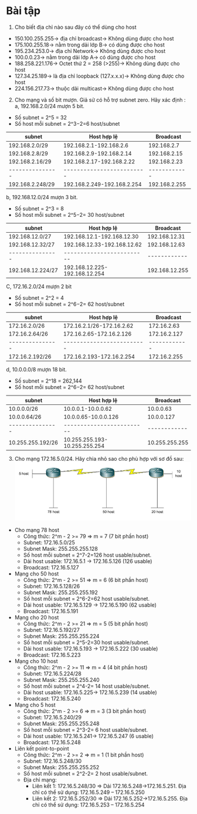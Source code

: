 # Bài tập
1. Cho biết địa chỉ nào sau đây có thể dùng cho host
- 150.100.255.255-> địa chỉ broadcast-> Không dùng được cho host
- 175.100.255.18-> nằm trong dải lớp B-> có dùng được cho host
- 195.234.253.0-> địa chỉ Network-> Không dùng được cho host
- 100.0.0.23-> nằm trong dải lớp A-> có dùng được cho host
- 188.258.221.176-> Octet thứ 2 = 258 (>255)-> Không dùng được cho host
- 127.34.25.189-> là địa chỉ loopback (127.x.x.x)-> Không dùng được cho host
- 224.156.217.73-> thuộc dải multicast-> Không dùng được cho host
2. Cho mạng và số bit mượn. Giả sử có hỗ trợ subnet zero. Hãy xác định :
a, 192.168.2.0/24 mượn 5 bit.
- Số subnet = 2^5 = 32
- Số host mỗi subnet = 2^3−2=6 host/subnet

|subnet|Host hợp lệ|Broadcast|
|------|-----------|---------|
|192.168.2.0/29|192.168.2.1-192.168.2.6|192.168.2.7|
|192.168.2.8/29|192.168.2.9-192.168.2.14|192.168.2.15|
|192.168.2.16/29|192.168.2.17-192.168.2.22|192.168.2.23|
|---------------|-------------------------|------------|
|192.168.2.248/29|192.168.2.249-192.168.2.254|192.168.2.255|

b, 192.168.12.0/24 mượn 3 bit.
- Số subnet = 2^3 = 8
- Số host mỗi subnet = 2^5−2= 30 host/subnet

|subnet|Host hợp lệ|Broadcast|
|------|-----------|---------|
|192.168.12.0/27|192.168.12.1-192.168.12.30|192.168.12.31|
|192.168.12.32/27|192.168.12.33-192.168.12.62|192.168.12.63|
|---------------|-------------------------|------------|
|192.168.12.224/27|192.168.12.225-192.168.12.254|192.168.12.255|

C, 172.16.2.0/24 mượn 2 bit
- Số subnet = 2^2 = 4
- Số host mỗi subnet = 2^6−2= 62 host/subnet

|subnet|Host hợp lệ|Broadcast|
|------|-----------|---------|
|172.16.2.0/26|172.16.2.1/26-172.16.2.62|172.16.2.63|
|172.16.2.64/26|172.16.2.65-172.16.2.126|172.16.2.127|
|---------------|-------------------------|------------|
|172.16.2.192/26|172.16.2.193-172.16.2.254|172.16.2.255|
d, 10.0.0.0/8 mượn 18 bit.
- Số subnet = 2^18 = 262,144
- Số host mỗi subnet = 2^6−2= 62 host/subnet

|subnet|Host hợp lệ|Broadcast|
|------|-----------|---------|
|10.0.0.0/26|10.0.0.1-10.0.0.62|10.0.0.63|
|10.0.0.64/26|10.0.0.65-10.0.0.126|10.0.0.127|
|---------------|-------------------------|------------|
|10.255.255.192/26|10.255.255.193-10.255.255.254|10.255.255.255|

3. Cho mạng 172.16.5.0/24. Hãy chia nhỏ sao cho phù hợp với sơ đồ sau:
![alt text](image.png)

- Cho mạng 78 host
  - Công thức: 2^m - 2 >= 79 => m = 7 (7 bit phần host)
  - Subnet: 172.16.5.0/25
  - Subnet Mask: 255.255.255.128
  - Số host mỗi subnet = 2^7-2=126 host usable/subnet.
  - Dải host usable: 172.16.5.1 → 172.16.5.126 (126 usable)
  - Broadcast: 172.16.5.127
- Mạng cho 50 host
  - Công thức: 2^m - 2 >= 51 => m = 6 (6 bit phần host)
  - Subnet: 172.16.5.128/26
  - Subnet Mask: 255.255.255.192
  - Số host mỗi subnet = 2^6-2=62 host usable/subnet.
  - Dải host usable: 172.16.5.129 → 172.16.5.190 (62 usable)
  - Broadcast: 172.16.5.191
- Mạng cho 20 host
  - Công thức: 2^m - 2 >= 21 => m = 5 (5 bit phần host)
  - Subnet: 172.16.5.192/27
  - Subnet Mask: 255.255.255.224
  - Số host mỗi subnet = 2^5-2=30 host usable/subnet.
  - Dải host usable: 172.16.5.193 → 172.16.5.222 (30 usable)
  - Broadcast: 172.16.5.223
- Mạng cho 10 host
  - Công thức: 2^m - 2 >= 11 => m = 4 (4 bit phần host)
  - Subnet: 172.16.5.224/28
  - Subnet Mask: 255.255.255.240
  - Số host mỗi subnet = 2^4-2= 14 host usable/subnet.
  - Dải host usable: 172.16.5.225→ 172.16.5.239 (14 usable)
  - Broadcast: 172.16.5.240
- Mạng cho 5 host
  - Công thức: 2^m - 2 >= 6 => m = 3 (3 bit phần host)
  - Subnet: 172.16.5.240/29
  - Subnet Mask: 255.255.255.248
  - Số host mỗi subnet = 2^3-2= 6 host usable/subnet.
  - Dải host usable: 172.16.5.241→ 172.16.5.247 (6 usable)
  - Broadcast: 172.16.5.248
- Liên kết point-to-point
  - Công thức: 2^m - 2 >= 2 => m = 1 (1 bit phần host)
  - Subnet: 172.16.5.248/30
  - Subnet Mask: 255.255.255.252
  - Số host mỗi subnet = 2^2-2= 2 host usable/subnet.
  - Địa chỉ mạng:
     - Liên kết 1: 172.16.5.248/30 => Dải 172.16.5.248->172.16.5.251. Địa chỉ có thể sử dụng: 172.16.5.249 – 172.16.5.250
     - Liên kết 2: 172.16.5.252/30 => Dải 172.16.5.252->172.16.5.255. Địa chỉ có thể sử dụng: 172.16.5.253 – 172.16.5.254
